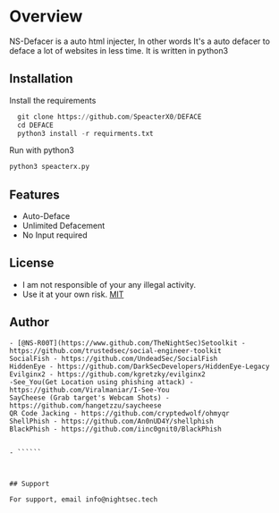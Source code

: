 
# Overview

NS-Defacer is a auto html injecter, In other words It's a auto defacer to deface a lot of websites in less time. It is written in python3 

## Installation

Install the requirements

```python
  git clone https://github.com/SpeacterX0/DEFACE
  cd DEFACE
  python3 install -r requirments.txt
```
Run with python3
```python
python3 speacterx.py
```


## Features

- Auto-Deface
- Unlimited Defacement
- No Input required


## License

- I am not responsible of your any illegal activity.
- Use it at your own risk. [MIT](https://choosealicense.com/licenses/mit/)

## Author
~~~
- [@NS-R00T](https://www.github.com/TheNightSec)Setoolkit - https://github.com/trustedsec/social-engineer-toolkit
SocialFish - https://github.com/UndeadSec/SocialFish
HiddenEye - https://github.com/DarkSecDevelopers/HiddenEye-Legacy
Evilginx2 - https://github.com/kgretzky/evilginx2
-See_You(Get Location using phishing attack) - https://github.com/Viralmaniar/I-See-You
SayCheese (Grab target's Webcam Shots) - https://github.com/hangetzzu/saycheese
QR Code Jacking - https://github.com/cryptedwolf/ohmyqr
ShellPhish - https://github.com/An0nUD4Y/shellphish
BlackPhish - https://github.com/iinc0gnit0/BlackPhish


- ``````



## Support

For support, email info@nightsec.tech 

